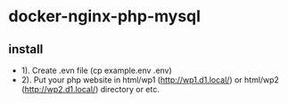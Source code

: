 # docker-nginx-php-mysql
## install
- 1). Create .evn file (cp example.env .env)
- 2). Put your php website in html/wp1 (http://wp1.d1.local/) or html/wp2 (http://wp2.d1.local/) directory or etc.
